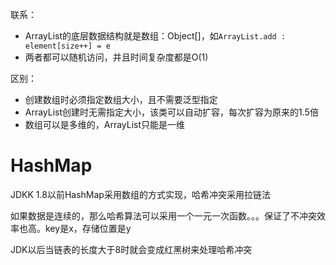 联系：

- ArrayList的底层数据结构就是数组：Object[]，如`ArrayList.add : element[size++] = e`
- 两者都可以随机访问，并且时间复杂度都是O(1)



区别：

- 创建数组时必须指定数组大小，且不需要泛型指定
- ArrayList创建时无需指定大小，该类可以自动扩容，每次扩容为原来的1.5倍
- 数组可以是多维的，ArrayList只能是一维



# HashMap

JDKK 1.8以前HashMap采用数组的方式实现，哈希冲突采用拉链法

如果数据是连续的，那么哈希算法可以采用一个一元一次函数。。。保证了不冲突效率也高。key是x，存储位置是y

JDK以后当链表的长度大于8时就会变成红黑树来处理哈希冲突